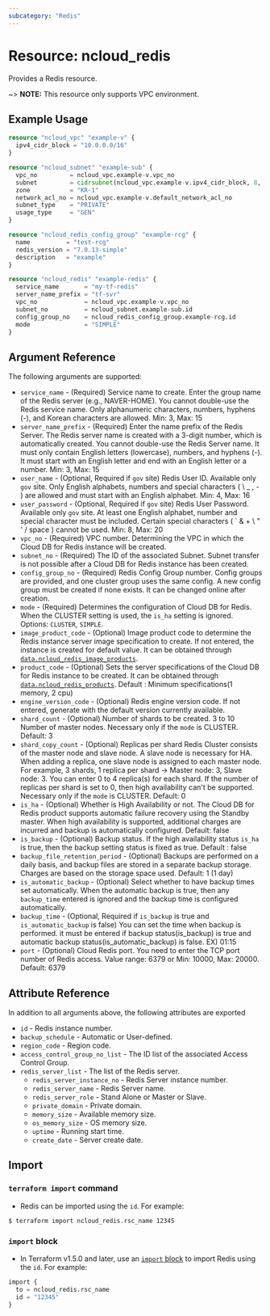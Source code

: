 ```yaml
---
subcategory: "Redis"
---
```



# Resource: ncloud_redis

Provides a Redis resource.

~> **NOTE:** This resource only supports VPC environment.

## Example Usage

```terraform
resource "ncloud_vpc" "example-v" {
  ipv4_cidr_block = "10.0.0.0/16"
}

resource "ncloud_subnet" "example-sub" {
  vpc_no         = ncloud_vpc.example-v.vpc_no
  subnet         = cidrsubnet(ncloud_vpc.example-v.ipv4_cidr_block, 8, 1)
  zone           = "KR-1"
  network_acl_no = ncloud_vpc.example-v.default_network_acl_no
  subnet_type    = "PRIVATE"
  usage_type     = "GEN"
}

resource "ncloud_redis_config_group" "example-rcg" {
  name          = "test-rcg"
  redis_version = "7.0.13-simple"
  description   = "example"
}

resource "ncloud_redis" "example-redis" {
  service_name       = "my-tf-redis"
  server_name_prefix = "tf-svr"
  vpc_no             = ncloud_vpc.example-v.vpc_no
  subnet_no          = ncloud_subnet.example-sub.id 
  config_group_no    = ncloud_redis_config_group.example-rcg.id
  mode               = "SIMPLE"
}
```

## Argument Reference
The following arguments are supported:

* `service_name` - (Required) Service name to create. Enter the group name of the Redis server (e.g., NAVER-HOME). You cannot double-use the Redis service name. Only alphanumeric characters, numbers, hyphens (-), and Korean characters are allowed. Min: 3, Max: 15
* `server_name_prefix` - (Required) Enter the name prefix of the Redis Server. The Redis server name is created with a 3-digit number, which is automatically created. You cannot double-use the Redis Server name. It must only contain English letters (lowercase), numbers, and hyphens (-). It must start with an English letter and end with an English letter or a number. Min: 3, Max: 15
* `user_name` - (Optional, Required if `gov` site) Redis User ID. Available only `gov` site. Only English alphabets, numbers and special characters ( \ _ , - ) are allowed and must start with an English alphabet. Min: 4, Max: 16
* `user_password` - (Optional, Required if `gov` site) Redis User Password. Available only `gov` site. At least one English alphabet, number and special character must be included. Certain special characters ( ` & + \ " ' / space ) cannot be used. Min: 8, Max: 20
* `vpc_no` - (Required) VPC number. Determining the VPC in which the Cloud DB for Redis instance will be created.
* `subnet_no` - (Required) The ID of the associated Subnet. Subnet transfer is not possible after a Cloud DB for Redis instance has been created.
* `config_group_no` - (Required) Redis Config Group number. Config groups are provided, and one cluster group uses the same config. A new config group must be created if none exists. It can be changed online after creation.
* `mode` - (Required) Determines the configuration of Cloud DB for Redis. When the CLUSTER setting is used, the `is_ha` setting is ignored. Options: `CLUSTER`, `SIMPLE`.
* `image_product_code` - (Optional) Image product code to determine the Redis instance server image specification to create. If not entered, the instance is created for default value. It can be obtained through [`data.ncloud_redis_image_products`](../data-sources/redis_image_products.md).
* `product_code` - (Optional) Sets the server specifications of the Cloud DB for Redis instance to be created. It can be obtained through [`data.ncloud_redis_products`](../data-sources/redis_products.md). Default : Minimum specifications(1 memory, 2 cpu)
* `engine_version_code` - (Optional) Redis engine version code. If not entered, generate with the default version currently available.
* `shard_count` - (Optional) Number of shards to be created.  3 to 10 Number of master nodes. Necessary only if the `mode` is CLUSTER. Default: 3
* `shard_copy_count` - (Optional) Replicas per shard Redis Cluster consists of the master node and slave node. A slave node is necessary for HA. When adding a replica, one slave node is assigned to each master node.  For example, 3 shards, 1 replica per shard -> Master node: 3, Slave node: 3. You can enter 0 to 4 replica(s) for each shard. If the number of replicas per shard is set to 0, then high availability can't be supported. Necessary only if the `mode` is CLUSTER. Default: 0
* `is_ha` - (Optional) Whether is High Availability or not. The Cloud DB for Redis product supports automatic failure recovery using the Standby master. When high availability is supported, additional charges are incurred and backup is automatically configured. Default: false
* `is_backup` - (Optional) Backup status. If the high availability status `is_ha` is true, then the backup setting status is fixed as true. Default : false
* `backup_file_retention_period` - (Optional) Backups are performed on a daily basis, and backup files are stored in a separate backup storage. Charges are based on the storage space used. Default: 1 (1 day)
* `is_automatic_backup` - (Optional) Select whether to have backup times set automatically. When the automatic backup is true, then any `backup_time` entered is ignored and the backup time is configured automatically.
* `backup_time` - (Optional, Required if `is_backup` is true and `is_automatic_backup` is false) You can set the time when backup is performed. it must be entered if backup status(is_backup) is true and automatic backup status(is_automatic_backup) is false. EX) 01:15
* `port` - (Optional) Cloud Redis port. You need to enter the TCP port number of Redis access. Value range:	6379 or Min: 10000, Max: 20000. Default: 6379

## Attribute Reference
In addition to all arguments above, the following attributes are exported

* `id` - Redis instance number.
* `backup_schedule` - Automatic or User-defined.
* `region_code` - Region code.
* `access_control_group_no_list` - The ID list of the associated Access Control Group.
* `redis_server_list` - The list of the Redis server.
  * `redis_server_instance_no` - Redis Server instance number.
  * `redis_server_name` - Redis Server name.
  * `redis_server_role` - Stand Alone or Master or Slave.
  * `private_domain` - Private domain.
  * `memory_size` - Available memory size.
  * `os_memory_size` - OS memory size.
  * `uptime` - Running start time.
  * `create_date` - Server create date.

## Import

### `terraform import` command

* Redis can be imported using the `id`. For example:

```console
$ terraform import ncloud_redis.rsc_name 12345
```

### `import` block

* In Terraform v1.5.0 and later, use an [`import` block](https://developer.hashicorp.com/terraform/language/import) to import Redis using the `id`. For example:

```terraform
import {
  to = ncloud_redis.rsc_name
  id = "12345"
}
```

